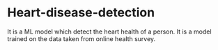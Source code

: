 # Heart-disease-detection
It is a ML model which detect the heart health of a person. It is a model trained on the data taken from online health survey.
